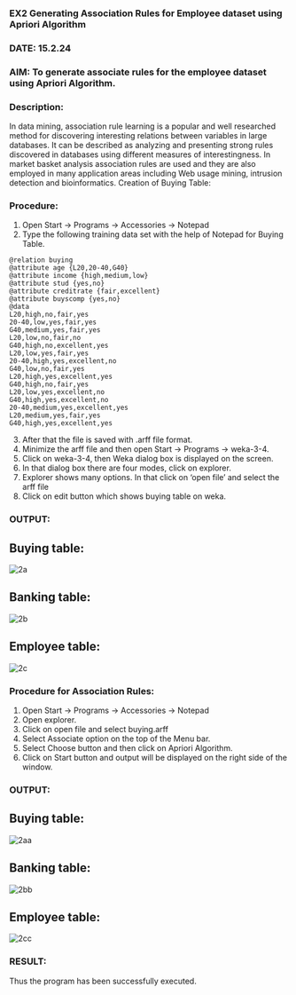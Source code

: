 ### EX2 Generating Association Rules for Employee dataset using Apriori Algorithm
### DATE: 15.2.24
### AIM: To generate associate rules for the employee dataset using Apriori Algorithm.
### Description:
In data mining, association rule learning is a popular and well researched method for discovering interesting
relations between variables in large databases. It can be described as analyzing and presenting strong rules discovered
in databases using different measures of interestingness. In market basket analysis association rules are used and they
are also employed in many application areas including Web usage mining, intrusion detection and bioinformatics.
Creation of Buying Table:
### Procedure:
1) Open Start -> Programs -> Accessories -> Notepad
2) Type the following training data set with the help of Notepad for Buying Table.

```
@relation buying
@attribute age {L20,20-40,G40}
@attribute income {high,medium,low}
@attribute stud {yes,no}
@attribute creditrate {fair,excellent}
@attribute buyscomp {yes,no}
@data
L20,high,no,fair,yes
20-40,low,yes,fair,yes
G40,medium,yes,fair,yes
L20,low,no,fair,no
G40,high,no,excellent,yes
L20,low,yes,fair,yes
20-40,high,yes,excellent,no
G40,low,no,fair,yes
L20,high,yes,excellent,yes
G40,high,no,fair,yes
L20,low,yes,excellent,no
G40,high,yes,excellent,no
20-40,medium,yes,excellent,yes
L20,medium,yes,fair,yes
G40,high,yes,excellent,yes
```
3) After that the file is saved with .arff file format.
4) Minimize the arff file and then open Start -> Programs -> weka-3-4.
5) Click on weka-3-4, then Weka dialog box is displayed on the screen.
6) In that dialog box there are four modes, click on explorer.
7) Explorer shows many options. In that click on ‘open file’ and select the arff file
8) Click on edit button which shows buying table on weka.
### OUTPUT:
## Buying table:
![2a](https://github.com/MrSanthosh-dev/WDM_EXP2/assets/117916573/e33997d5-08ed-4547-aef1-f58e4bdd881f)
## Banking table:
![2b](https://github.com/MrSanthosh-dev/WDM_EXP2/assets/117916573/ac5936fa-1b39-4424-9c92-1ac685b307af)
## Employee table:
![2c](https://github.com/MrSanthosh-dev/WDM_EXP2/assets/117916573/a1b4a8a0-c88d-4f47-9d31-590ab44cfe1e)

### Procedure for Association Rules:
1) Open Start -> Programs -> Accessories -> Notepad
2) Open explorer.
3) Click on open file and select buying.arff
4) Select Associate option on the top of the Menu bar.
5) Select Choose button and then click on Apriori Algorithm.
6) Click on Start button and output will be displayed on the right side of the window.

### OUTPUT:
## Buying table:
![2aa](https://github.com/MrSanthosh-dev/WDM_EXP2/assets/117916573/492d4a15-9f01-4425-8cde-4620d196696c)

## Banking table:
![2bb](https://github.com/MrSanthosh-dev/WDM_EXP2/assets/117916573/118ab7eb-78f5-4a04-9fc2-d0562d79d0f8)

## Employee table:
![2cc](https://github.com/MrSanthosh-dev/WDM_EXP2/assets/117916573/3f380e61-b581-47bd-b50d-482cd0d11fab)

### RESULT: 
Thus the program has been successfully executed.
